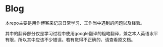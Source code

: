 # Blog
本repo主要是用作博客来记录日常学习、工作当中遇到的问题以及经验。

其中的翻译部分仅是学习过程中使用google翻译的粗略翻译，兼之本人英语水平有限，所以其中应该不少错误。若有觉得不正确的，请查看原文档。
